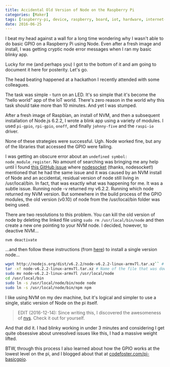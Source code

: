 ```yaml
---
title: Accidental Old Version of Node on the Raspberry Pi
categories: [Maker]
tags: [raspberry-pi, device, raspberry, board, iot, hardware, internet-of-things, electronics, pi, maker]
date: 2016-06-25
---
```


I beat my head against a wall for a long time wondering why I wasn't able to do basic GPIO on a Raspberry Pi using Node. Even after a fresh image and install, I was getting cryptic node error messages when I ran my basic blinky app.


Lucky for me (and perhaps you) I got to the bottom of it and am going to document it here for posterity. Let's go.

The head beating happened at a hackathon I recently attended with some colleagues.

The task was simple - turn on an LED. It's so simple that it's become the "hello world" app of the IoT world. There's zero reason in the world why this task should take more than 10 minutes. And yet I was stumped.

After a fresh image of Raspbian, an install of NVM, and then a subsequent installation of Node.js 6.2.2, I wrote a blink app using a variety of modules. I used `pi-gpio`, `rpi-gpio`, `onoff`, and finally `johnny-five` and the `raspi-io` driver.

None of these strategies were successful. Ugh. Node worked fine, but any of the libraries that accessed the GPIO were failing.

I was getting an obscure error about an `undefined symbol: node_module_register`. No amount of searching was bringing me any help until I found [this GitHub issue](https://github.com/Unitech/PM2/issues/1477) where [nodesocket](https://github.com/nodesocket) (thanks, nodesocket!) mentioned that he had the same issue and it was caused by an NVM install of Node and an accidental, residual version of node still living in /usr/local/bin. In fact, that was exactly what was happening for me. It was a subtle issue. Running node -v returned my v6.2.2\. Running which node returned my NVM version. But somewhere in the build process of the GPIO modules, the old version (v0.10) of node from the /usr/local/bin folder was being used. 

There are two resolutions to this problem. You can kill the old version of node by deleting the linked file using `sudo rm /usr/local/bin/node` and then create a new one pointing to your NVM node. I decided, however, to deactive NVM...

```
nvm deactivate
```

...and then follow these instructions (from [here](https://github.com/nebrius/raspi-io/wiki/Getting-a-Raspberry-Pi-ready-for-NodeBots)) to install a single version node...

``` bash
wget http://nodejs.org/dist/v6.2.2/node-v6.2.2-linux-armv7l.tar.xz`` # Copied link
tar -xf node-v6.2.2-linux-armv7l.tar.xz # Name of the file that was downloaded
sudo mv node-v6.2.2-linux-armv7l /usr/local/node
cd /usr/local/bin
sudo ln -s /usr/local/node/bin/node node
sudo ln -s /usr/local/node/bin/npm npm
```

I like using NVM on my dev machine, but it's logical and simpler to use a single, static version of Node on the pi itself.

>EDIT (2016-12-14): Since writing this, I discovered the awesomeness of [nvs](https://github.com/jasongin/nvs). Check it out for yourself.

And that did it. I had blinky working in under 3 minutes and considering I get quite obsessive about unresolved issues like this, I had a massive weight lifted.

BTW, through this process I also learned about how the GPIO works at the lowest level on the pi, and I blogged about that at [codefoster.com/pi-basicgpio](/pi-basicgpio). 